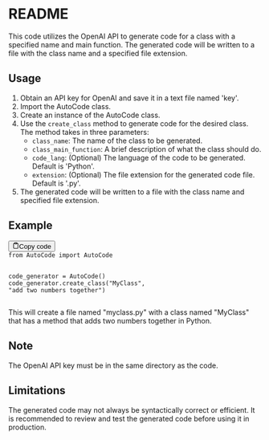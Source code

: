 <div><h1>README</h1><p>This code utilizes the OpenAI API to generate code for a class with a specified name and main function. The generated code will be written to a file with the class name and a specified file extension.</p><h2>Usage</h2><ol><li>Obtain an API key for OpenAI and save it in a text file named 'key'.</li><li>Import the AutoCode class.</li><li>Create an instance of the AutoCode class.</li><li>Use the <code>create_class</code> method to generate code for the desired class. The method takes in three parameters:<ul><li><code>class_name</code>: The name of the class to be generated.</li><li><code>class_main_function</code>: A brief description of what the class should do.</li><li><code>code_lang</code>: (Optional) The language of the code to be generated. Default is 'Python'.</li><li><code>extension</code>: (Optional) The file extension for the generated code file. Default is '.py'.</li></ul></li><li>The generated code will be written to a file with the class name and specified file extension.</li></ol><h2>Example</h2><pre><div class="bg-black mb-4 rounded-md"><div class="flex items-center relative text-gray-200 bg-gray-800 px-4 py-2 text-xs font-sans"><button class="flex ml-auto gap-2"><svg stroke="currentColor" fill="none" stroke-width="2" viewBox="0 0 24 24" stroke-linecap="round" stroke-linejoin="round" class="h-4 w-4" height="1em" width="1em" xmlns="http://www.w3.org/2000/svg"><path d="M16 4h2a2 2 0 0 1 2 2v14a2 2 0 0 1-2 2H6a2 2 0 0 1-2-2V6a2 2 0 0 1 2-2h2"></path><rect x="8" y="2" width="8" height="4" rx="1" ry="1"></rect></svg>Copy code</button></div><div class="p-4 overflow-y-auto"><code class="!whitespace-pre-wrap hljs language-python"><span class="hljs-keyword">from</span> AutoCode <span class="hljs-keyword">import</span> AutoCode

code_generator = AutoCode()
code_generator.create_class(<span class="hljs-string">"MyClass"</span>, <span class="hljs-string">"add two numbers together"</span>)
</code></div></div></pre><p>This will create a file named "myclass.py" with a class named "MyClass" that has a method that adds two numbers together in Python.</p><h2>Note</h2><p>The OpenAI API key must be in the same directory as the code.</p><h2>Limitations</h2><p>The generated code may not always be syntactically correct or efficient. It is recommended to review and test the generated code before using it in production.</p></div>
